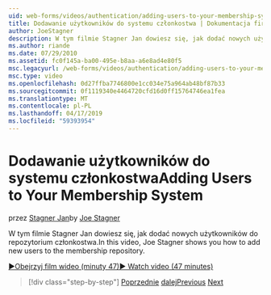 ```yaml
---
uid: web-forms/videos/authentication/adding-users-to-your-membership-system
title: Dodawanie użytkowników do systemu członkostwa | Dokumentacja firmy Microsoft
author: JoeStagner
description: W tym filmie Stagner Jan dowiesz się, jak dodać nowych użytkowników do repozytorium członkostwa.
ms.author: riande
ms.date: 07/29/2010
ms.assetid: fc0f145a-ba00-495e-b8aa-a6e8ad4e80f5
msc.legacyurl: /web-forms/videos/authentication/adding-users-to-your-membership-system
msc.type: video
ms.openlocfilehash: 0d27ffba7746800e1cc034e75a964ab48bf87b33
ms.sourcegitcommit: 0f1119340e4464720cfd16d0ff15764746ea1fea
ms.translationtype: MT
ms.contentlocale: pl-PL
ms.lasthandoff: 04/17/2019
ms.locfileid: "59393954"
---
```

# <a name="adding-users-to-your-membership-system"></a><span data-ttu-id="7bfbd-103">Dodawanie użytkowników do systemu członkostwa</span><span class="sxs-lookup"><span data-stu-id="7bfbd-103">Adding Users to Your Membership System</span></span>

<span data-ttu-id="7bfbd-104">przez [Stagner Jan](https://github.com/JoeStagner)</span><span class="sxs-lookup"><span data-stu-id="7bfbd-104">by [Joe Stagner](https://github.com/JoeStagner)</span></span>

<span data-ttu-id="7bfbd-105">W tym filmie Stagner Jan dowiesz się, jak dodać nowych użytkowników do repozytorium członkostwa.</span><span class="sxs-lookup"><span data-stu-id="7bfbd-105">In this video, Joe Stagner shows you how to add new users to the membership repository.</span></span>

[<span data-ttu-id="7bfbd-106">&#9654;Obejrzyj film wideo (minuty 47)</span><span class="sxs-lookup"><span data-stu-id="7bfbd-106">&#9654; Watch video (47 minutes)</span></span>](https://channel9.msdn.com/Blogs/ASP-NET-Site-Videos/adding-users-to-your-membership-system)

> [!div class="step-by-step"]
> <span data-ttu-id="7bfbd-107">[Poprzednie](validating-users-with-the-login-control.md)
> [dalej](logging-users-into-your-membership-system.md)</span><span class="sxs-lookup"><span data-stu-id="7bfbd-107">[Previous](validating-users-with-the-login-control.md)
[Next](logging-users-into-your-membership-system.md)</span></span>
